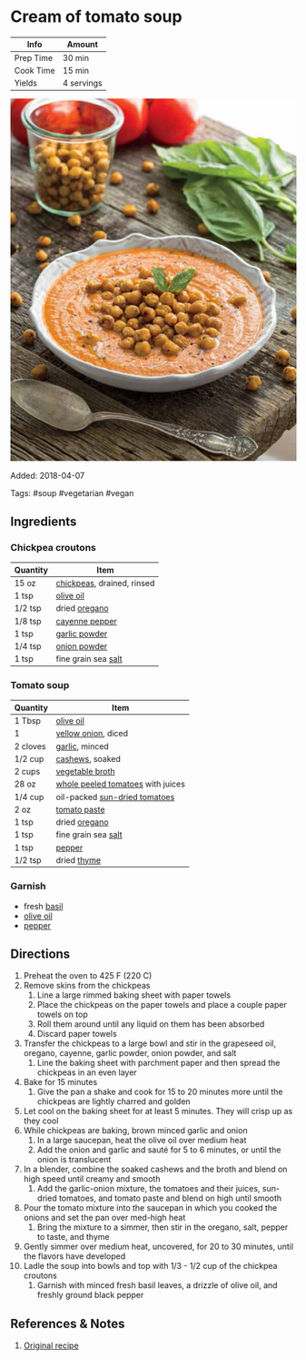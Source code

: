 # Cream of tomato soup

| Info      | Amount     |
| --------- | ---------- |
| Prep Time | 30 min     |
| Cook Time | 15 min     |
| Yields    | 4 servings |

![Cream of tomato soup](../_assets/cream-tomato.jpg)

Added: 2018-04-07

Tags: #soup #vegetarian #vegan

## Ingredients

### Chickpea croutons

| Quantity | Item                                                       |
| -------- | ---------------------------------------------------------- |
| 15 oz    | [chickpeas](../_ingredients/chickpeas.md), drained, rinsed |
| 1 tsp    | [olive oil](../_ingredients/olive%20oil.md)                |
| 1/2 tsp  | dried [oregano](../_ingredients/oregano.md)                |
| 1/8 tsp  | [cayenne pepper](../_ingredients/cayenne%20pepper.md)      |
| 1 tsp    | [garlic powder](../_ingredients/garlic-powder.md)          |
| 1/4 tsp  | [onion powder](../_ingredients/onion-powder.md)            |
| 1 tsp    | fine grain sea [salt](../_ingredients/salt.md)             |

### Tomato soup

| Quantity | Item                                                                              |
| -------- | --------------------------------------------------------------------------------- |
| 1 Tbsp   | [olive oil](../_ingredients/olive%20oil.md)                                       |
| 1        | [yellow onion](../_ingredients/yellow-onion.md), diced                            |
| 2 cloves | [garlic](../_ingredients/garlic.md), minced                                       |
| 1/2 cup  | [cashews](../_ingredients/cashews.md), soaked                                     |
| 2 cups   | [vegetable broth](../_ingredients/vegetable%20broth.md)                           |
| 28 oz    | [whole peeled tomatoes](../_ingredients/whole%20peeled%20tomatoes.md) with juices |
| 1/4 cup  | oil-packed [sun-dried tomatoes](../_ingredients/sun-dried%20tomatoes.md)          |
| 2 oz     | [tomato paste](../_ingredients/tomato%20paste.md)                                 |
| 1 tsp    | dried [oregano](../_ingredients/oregano.md)                                       |
| 1 tsp    | fine grain sea [salt](../_ingredients/salt.md)                                    |
| 1 tsp    | [pepper](../_ingredients/pepper.md)                                               |
| 1/2 tsp  | dried [thyme](../_ingredients/thyme.md)                                           |

### Garnish

* fresh [basil](../_ingredients/basil.md)
* [olive oil](../_ingredients/olive%20oil.md)
* [pepper](../_ingredients/pepper.md)

## Directions

1. Preheat the oven to 425 F (220 C)
2. Remove skins from the chickpeas
   1. Line a large rimmed baking sheet with paper towels
   2. Place the chickpeas on the paper towels and place a couple paper towels on top
   3. Roll them around until any liquid on them has been absorbed
   4. Discard paper towels
3. Transfer the chickpeas to a large bowl and stir in the grapeseed oil, oregano, cayenne, garlic powder, onion powder, and salt
   1. Line the baking sheet with parchment paper and then spread the chickpeas in an even layer
4. Bake for 15 minutes
   1. Give the pan a shake and cook for 15 to 20 minutes more until the chickpeas are lightly charred and golden
5. Let cool on the baking sheet for at least 5 minutes. They will crisp up as they cool
6. While chickpeas are baking, brown minced garlic and onion
   1. In a large saucepan, heat the olive oil over medium heat
   2. Add the onion and garlic and sauté for 5 to 6 minutes, or until the onion is translucent
7. In a blender, combine the soaked cashews and the broth and blend on high speed until creamy and smooth
   1. Add the garlic-onion mixture, the tomatoes and their juices, sun-dried tomatoes, and tomato paste and blend on high until smooth
8. Pour the tomato mixture into the saucepan in which you cooked the onions and set the pan over med-high heat
   1. Bring the mixture to a simmer, then stir in the oregano, salt, pepper to taste, and thyme
9. Gently simmer over medium heat, uncovered, for 20 to 30 minutes, until the flavors have developed
10. Ladle the soup into bowls and top with 1/3 - 1/2 cup of the chickpea croutons
    1. Garnish with minced fresh basil leaves, a drizzle of olive oil, and freshly ground black pepper

## References & Notes

1. [Original recipe](http://www.styleathome.com/food-and-drink/recipes/article/recipe-cream-of-tomato-soup-with-roasted-italian-chickpea-croutons)
